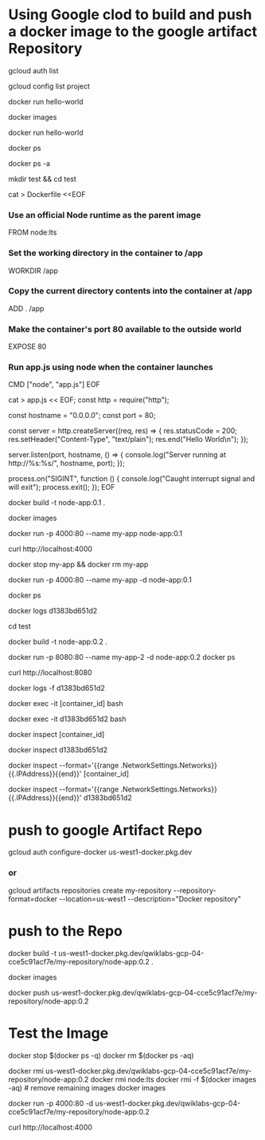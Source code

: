 
# Using Google clod to build and push a docker image to the google artifact Repository
gcloud auth list

gcloud config list project

docker run hello-world

docker images

docker run hello-world

docker ps

docker ps -a

mkdir test && cd test

cat > Dockerfile <<EOF
### Use an official Node runtime as the parent image
FROM node:lts

### Set the working directory in the container to /app
WORKDIR /app

### Copy the current directory contents into the container at /app
ADD . /app

### Make the container's port 80 available to the outside world
EXPOSE 80

### Run app.js using node when the container launches
CMD ["node", "app.js"]
EOF


cat > app.js << EOF;
const http = require("http");

const hostname = "0.0.0.0";
const port = 80;

const server = http.createServer((req, res) => {
	res.statusCode = 200;
	res.setHeader("Content-Type", "text/plain");
	res.end("Hello World\n");
});

server.listen(port, hostname, () => {
	console.log("Server running at http://%s:%s/", hostname, port);
});

process.on("SIGINT", function () {
	console.log("Caught interrupt signal and will exit");
	process.exit();
});
EOF


docker build -t node-app:0.1 .

docker images


docker run -p 4000:80 --name my-app node-app:0.1

curl http://localhost:4000

docker stop my-app && docker rm my-app

docker run -p 4000:80 --name my-app -d node-app:0.1

docker ps

docker logs d1383bd651d2

cd test

docker build -t node-app:0.2 .

docker run -p 8080:80 --name my-app-2 -d node-app:0.2
docker ps

curl http://localhost:8080


docker logs -f d1383bd651d2

docker exec -it [container_id] bash

docker exec -it d1383bd651d2 bash

docker inspect [container_id]

docker inspect d1383bd651d2

docker inspect --format='{{range .NetworkSettings.Networks}}{{.IPAddress}}{{end}}' [container_id]

docker inspect --format='{{range .NetworkSettings.Networks}}{{.IPAddress}}{{end}}' d1383bd651d2

# push to google Artifact Repo 
gcloud auth configure-docker us-west1-docker.pkg.dev

### or 

gcloud artifacts repositories create my-repository --repository-format=docker --location=us-west1 --description="Docker repository"


# push to the Repo 

docker build -t us-west1-docker.pkg.dev/qwiklabs-gcp-04-cce5c91acf7e/my-repository/node-app:0.2 .

docker images

docker push us-west1-docker.pkg.dev/qwiklabs-gcp-04-cce5c91acf7e/my-repository/node-app:0.2

# Test the Image
docker stop $(docker ps -q)
docker rm $(docker ps -aq)

docker rmi us-west1-docker.pkg.dev/qwiklabs-gcp-04-cce5c91acf7e/my-repository/node-app:0.2
docker rmi node:lts
docker rmi -f $(docker images -aq) # remove remaining images
docker images

docker run -p 4000:80 -d us-west1-docker.pkg.dev/qwiklabs-gcp-04-cce5c91acf7e/my-repository/node-app:0.2

curl http://localhost:4000



